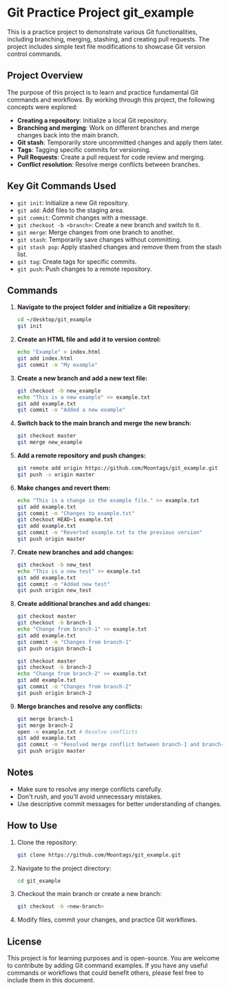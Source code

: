 # Git Practice Project git_example

This is a practice project to demonstrate various Git functionalities, including branching, merging, stashing, and creating pull requests. The project includes simple text file modifications to showcase Git version control commands.

## Project Overview

The purpose of this project is to learn and practice fundamental Git commands and workflows. By working through this project, the following concepts were explored:

- **Creating a repository**: Initialize a local Git repository.
- **Branching and merging**: Work on different branches and merge changes back into the main branch.
- **Git stash**: Temporarily store uncommitted changes and apply them later.
- **Tags**: Tagging specific commits for versioning.
- **Pull Requests**: Create a pull request for code review and merging.
- **Conflict resolution**: Resolve merge conflicts between branches.

## Key Git Commands Used

- `git init`: Initialize a new Git repository.
- `git add`: Add files to the staging area.
- `git commit`: Commit changes with a message.
- `git checkout -b <branch>`: Create a new branch and switch to it.
- `git merge`: Merge changes from one branch to another.
- `git stash`: Temporarily save changes without committing.
- `git stash pop`: Apply stashed changes and remove them from the stash list.
- `git tag`: Create tags for specific commits.
- `git push`: Push changes to a remote repository.



## Commands

1. **Navigate to the project folder and initialize a Git repository:**
    ```bash
    cd ~/desktop/git_example
    git init
    ```

2. **Create an HTML file and add it to version control:**
    ```bash
    echo "Example" > index.html
    git add index.html
    git commit -m "My example"
    ```

3. **Create a new branch and add a new text file:**
    ```bash
    git checkout -b new_example
    echo "This is a new example" >> example.txt
    git add example.txt
    git commit -m "Added a new example"
    ```

4. **Switch back to the main branch and merge the new branch:**
    ```bash
    git checkout master
    git merge new_example
    ```

5. **Add a remote repository and push changes:**
    ```bash
    git remote add origin https://github.com/Moontags/git_example.git
    git push -u origin master
    ```

6. **Make changes and revert them:**
    ```bash
    echo "This is a change in the example file." >> example.txt
    git add example.txt
    git commit -m "Changes to example.txt"
    git checkout HEAD~1 example.txt
    git add example.txt
    git commit -m "Reverted example.txt to the previous version"
    git push origin master
    ```

7. **Create new branches and add changes:**
    ```bash
    git checkout -b new_test
    echo "This is a new test" >> example.txt
    git add example.txt
    git commit -m "Added new test"
    git push origin new_test
    ```

8. **Create additional branches and add changes:**
    ```bash
    git checkout master
    git checkout -b branch-1
    echo "Change from branch-1" >> example.txt
    git add example.txt
    git commit -m "Changes from branch-1"
    git push origin branch-1

    git checkout master
    git checkout -b branch-2
    echo "Change from branch-2" >> example.txt
    git add example.txt
    git commit -m "Changes from branch-2"
    git push origin branch-2
    ```

9. **Merge branches and resolve any conflicts:**
    ```bash
    git merge branch-1
    git merge branch-2
    open -e example.txt # Resolve conflicts
    git add example.txt
    git commit -m "Resolved merge conflict between branch-1 and branch-2"
    git push origin master
    ```

## Notes
- Make sure to resolve any merge conflicts carefully.
- Don't rush, and you'll avoid unnecessary mistakes.
- Use descriptive commit messages for better understanding of changes.


## How to Use

1. Clone the repository:
    ```bash
    git clone https://github.com/Moontags/git_example.git
    ```

2. Navigate to the project directory:
    ```bash
    cd git_example
    ```

3. Checkout the main branch or create a new branch:
    ```bash
    git checkout -b <new-branch>
    ```

4. Modify files, commit your changes, and practice Git workflows.

## License

This project is for learning purposes and is open-source.
You are welcome to contribute by adding Git command examples. 
If you have any useful commands or workflows that could benefit others, please feel free to include them in this document. 

